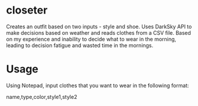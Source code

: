 # closeter
Creates an outfit based on two inputs - style and shoe. Uses DarkSky API to make decisions based on weather and reads clothes from a CSV file.
Based on my experience and inability to decide what to wear in the morning, leading to decision fatigue and wasted time in the mornings.

# Usage
Using Notepad, input clothes that you want to wear in the following format:

name,type,color,style1,style2

